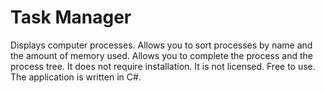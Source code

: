# Task Manager
Displays computer processes.
Allows you to sort processes by name and the amount of memory used.
Allows you to complete the process and the process tree.
It does not require installation.
It is not licensed. Free to use.
The application is written in C#.

